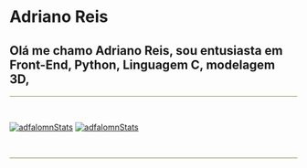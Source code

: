 <style>
    hr {
        background-color: rgb(145, 145, 90);
    }
</style>

# Adriano Reis

## Olá me chamo Adriano Reis, sou entusiasta em Front-End, Python, Linguagem C, modelagem 3D,

<hr><br>

[![adfalomnStats](https://github-readme-stats.vercel.app/api?username=adfalomnlaeninfus&theme=ayu-mirage)](https://github.com/AdfalomnLaeninfus)
[![adfalomnStats](https://github-readme-stats.vercel.app/api/top-langs?username=adfalomnlaeninfus&theme=ayu-mirage)](https://github.com/AdfalomnLaeninfus)

<br><hr>